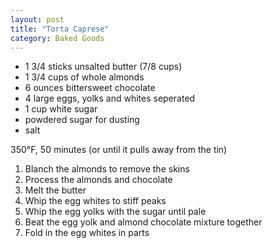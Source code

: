 ```yaml
---
layout: post
title: "Torta Caprese"
category: Baked Goods
---
```


- 1 3/4 sticks unsalted butter (7/8 cups)
- 1 3/4 cups of whole almonds
- 6 ounces bittersweet chocolate
- 4 large eggs, yolks and whites seperated
- 1 cup white sugar
- powdered sugar for dusting
- salt

350°F, 50 minutes (or until it pulls away from the tin)

1. Blanch the almonds to remove the skins
2. Process the almonds and chocolate
3. Melt the butter
4. Whip the egg whites to stiff peaks
5. Whip the egg yolks with the sugar until pale
6. Beat the egg yolk and almond chocolate mixture together
7. Fold in the egg whites in parts